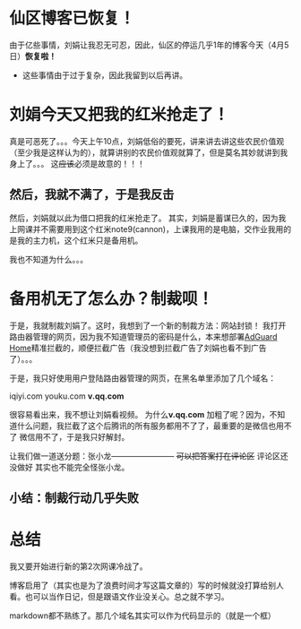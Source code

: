 # 仙区博客已恢复！
由于亿些事情，刘娟让我忍无可忍，因此，仙区的停运几乎1年的博客今天（4月5日）**恢复啦！**

- 这些事情由于过于复杂，因此我留到以后再讲。

# 刘娟今天又把我的红米抢走了！

真是可恶死了。。。今天上午10点，刘娟低俗的要死，讲来讲去讲这些农民价值观（至少我是这样认为的），就算讲别的农民价值观就算了，但是莫名其妙就讲到我身上了。。。
这~~应该~~必须是故意的！！！

## 然后，我就不满了，于是我反击

然后，刘娟就以此为借口把我的红米抢走了。
其实，刘娟是蓄谋已久的，因为我上网课并不需要用到这个红米note9(cannon)，上课我用的是电脑，交作业我用的是我的主力机，这个红米只是备用机。

我也不知道为什么。。。

# 备用机无了怎么办？制裁呗！

于是，我就制裁刘娟了。这时，我想到了一个新的制裁方法：网站封锁！
我打开路由器管理的网页，因为我不知道管理员的密码是什么，本来想部署[AdGuard Home](https://adguard.com/zh_cn/adguard-home/overview.html)精准拦截的，顺便拦截广告（我没想到拦截广告了刘娟也看不到广告了）。。。

于是，我只好使用用户登陆路由器管理的网页，在黑名单里添加了几个域名：

iqiyi.com
youku.com
**v.qq.com**

很容易看出来，我不想让刘娟看视频。
为什么**v.qq.com** 加粗了呢？因为，不知道什么问题，我拦截了这个后腾讯的所有服务都用不了了，最重要的是微信也用不了
微信用不了，于是我只好解封。

让我们做一道送分题：张小龙————————
~~可以把答案打在评论区~~ 评论区还没做好
其实也不能完全怪张小龙。

## 小结：制裁行动几乎失败

# 总结

我又要开始进行新的第2次网课冷战了。

博客启用了（其实也是为了浪费时间才写这篇文章的）写的时候就没打算给别人看。也可以当作日记，但是跟语文作业没关心。总之就不学习。

markdown都不熟练了。那几个域名其实可以作为代码显示的（就是一个框）
